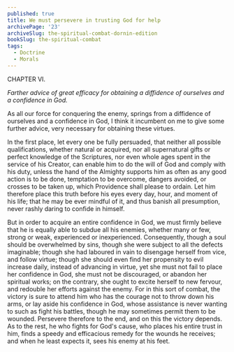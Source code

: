 ```yaml
---
published: true
title: We must persevere in trusting God for help
archivePage: '23'
archiveSlug: the-spiritual-combat-dornin-edition
bookSlug: the-spiritual-combat
tags:
  - Doctrine
  - Morals
---
```


CHAPTER VI.

*Farther advice of great efficacy for obtaining a diffidence of ourselves and a confidence in God.*

As all our force for conquering the enemy, springs from a diffidence of ourselves and a confidence in God, I think it incumbent on me to give some further advice, very necessary for obtaining these virtues.

In the first place, let every one be fully persuaded, that neither all possible qualifications, whether natural or acquired, nor all supernatural gifts or perfect knowledge of the Scriptures, nor even whole ages spent in the service of his Creator, can enable him to do the will of God and comply with his duty, unless the hand of the Almighty supports him as often as any good action is to be done, temptation to be overcome, dangers avoided, or crosses to be taken up, which Providence shall please to ordain. Let him therefore place this truth before his eyes every day, hour, and moment of his life; that he may be ever mindful of it, and thus banish all presumption, never rashly daring to confide in himself.

But in order to acquire an entire confidence in God, we must firmly believe that he is equally able to subdue all his enemies, whether many or few, strong or weak, experienced or inexperienced. Consequently, though a soul should be overwhelmed by sins, though she were subject to all the defects imaginable; though she had laboured in vain to disengage herself from vice, and follow virtue; though she should even find her propensity to evil increase daily, instead of advancing in virtue, yet she must not fail to place her confidence in God, she must not be discouraged, or abandon her spiritual works; on the contrary, she ought to excite herself to new fervour, and redouble her efforts against the enemy. For in this sort of combat, the victory is sure to attend him who has the courage not to throw down his arms, or lay aside his confidence in God, whose assistance is never wanting to such as fight his battles, though he may sometimes permit them to be wounded. Persevere therefore to the end, and on this the victory depends. As to the rest, he who fights for God's cause, who places his entire trust in him, finds a speedy and efficacious remedy for the wounds he receives; and when he least expects it, sees his enemy at his feet.

